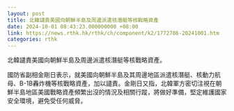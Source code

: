 ```yaml
---
layout: post
title: 北韓譴責美國向朝鮮半島及周邊派遣核潛艇等核戰略資產
date: 2024-10-01 08:43:23.000000000 +08:00
link: https://news.rthk.hk/rthk/ch/component/k2/1772786-20241001.htm
categories: rthk
---
```


北韓譴責美國向朝鮮半島及周邊派遣核潛艇等核戰略資產。

國防省副相金剛日表示，就美國向朝鮮半島及其周邊地區派遣核潛艇、核動力航母、B-1B轟炸機等核戰略資產，加以譴責。金剛日又指，北韓軍方密切注視在朝鮮半島地區美國戰略資產頻繁出沒的情況及相關行蹤，將做好準備，堅定維護國家安全環境，避免受任何威脅。
